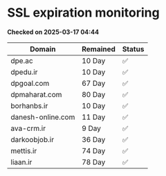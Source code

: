 # SSL expiration monitoring

**Checked on 2025-03-17 04:44**

| Domain | Remained | Status       |
|--------|----------|--------------|
| dpe.ac     | 10 Day   | ✅ |
| dpedu.ir     | 10 Day   | ✅ |
| dpgoal.com     | 67 Day   | ✅ |
| dpmaharat.com     | 80 Day   | ✅ |
| borhanbs.ir     | 10 Day   | ✅ |
| danesh-online.com     | 11 Day   | ✅ |
| ava-crm.ir     | 9 Day   | ✅ |
| darkoobjob.ir     | 36 Day   | ✅ |
| mettis.ir     | 74 Day   | ✅ |
| liaan.ir     | 78 Day   | ✅ |
